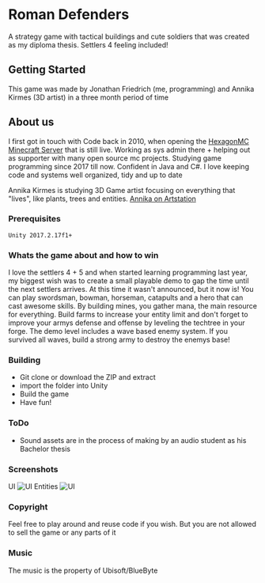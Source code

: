 # Roman Defenders
A strategy game with tactical buildings and cute soldiers that was created as my diploma thesis. Settlers 4 feeling included!

## Getting Started

This game was made by Jonathan Friedrich (me, programming) and Annika Kirmes (3D artist) in a three month period of time

## About us

I first got in touch with Code back in 2010, when opening the [HexagonMC Minecraft Server](https://hexagonmc.eu) that is still live. Working as sys admin there + helping out as supporter with many open source mc projects. Studying game programming since 2017 till now. Confident in Java and C#. I love keeping code and systems well organized, tidy and up to date

Annika Kirmes is studying 3D Game artist focusing on everything that "lives", like plants, trees and entities.
[Annika on Artstation](https://www.artstation.com/annika_kirmes)

### Prerequisites

```
Unity 2017.2.17f1+
```

### Whats the game about and how to win

I love the settlers 4 + 5 and when started learning programming last year, my biggest wish was to create a small playable 
demo to gap the time until the next settlers arrives. At this time it wasn't announced, but it now is!
You can play swordsman, bowman, horseman, catapults and a hero that can cast awesome skills.
By building mines, you gather mana, the main resource for everything. Build farms to increase your entity limit and don't forget
to improve your armys defense and offense by leveling the techtree in your forge.
The demo level includes a wave based enemy system. If you survived all waves, build a strong army to destroy the enemys base!

### Building

- Git clone or download the ZIP and extract
- import the folder into Unity
- Build the game
- Have fun!

### ToDo

- Sound assets are in the process of making by an audio student as his Bachelor thesis

### Screenshots

UI
![UI](https://i.imgur.com/rmJCajF.jpg)
Entities
![UI](https://i.imgur.com/sPYq1Cp.jpg)

### Copyright

Feel free to play around and reuse code if you wish. But you are not allowed to sell the game or any parts of it

### Music
The music is the property of Ubisoft/BlueByte
